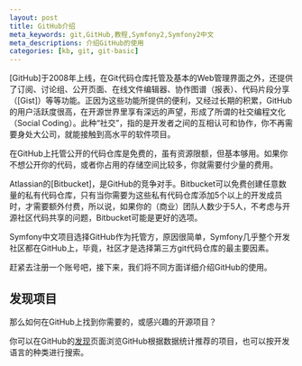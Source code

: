 ```yaml
---
layout: post
title: GitHub介绍
meta_keywords: git,GitHub,教程,Symfony2,Symfony2中文
meta_descriptions: 介绍GitHub的使用
categories: [kb, git, git-basic]
---
```


[GitHub]于2008年上线，在Git代码仓库托管及基本的Web管理界面之外，还提供了订阅、讨论组、公开页面、在线文件编辑器、协作图谱（报表）、代码片段分享（[Gist]）等等功能。正因为这些功能所提供的便利，又经过长期的积累，GitHub的用户活跃度很高，在开源世界里享有深远的声望，形成了所谓的社交编程文化（Social Coding）。此种“社交”，指的是开发者之间的互相认可和协作，你不再需要身处大公司，就能接触到高水平的软件项目。

在GitHub上托管公开的代码仓库是免费的，虽有资源限额，但基本够用。如果你不想公开你的代码，或者你占用的存储空间比较多，你就需要付少量的费用。

Atlassian的[Bitbucket]，是GitHub的竞争对手。Bitbucket可以免费创建任意数量的私有代码仓库，只有当你需要为这些私有代码仓库添加5个以上的开发成员时，才需要额外付费，所以说，如果你的（商业）团队人数少于5人，不考虑与开源社区代码共享的问题，Bitbucket可能是更好的选项。

Symfony中文项目选择GitHub作为托管方，原因很简单，Symfony几乎整个开发社区都在GitHub上，毕竟，社区才是选择第三方git代码仓库的最主要因素。

赶紧去注册一个账号吧，接下来，我们将不同方面详细介绍GitHub的使用。

发现项目
--------

那么如何在GitHub上找到你需要的，或感兴趣的开源项目？

你可以在GitHub的[发现](https://github.com/explore)页面浏览GitHub根据数据统计推荐的项目，也可以按开发语言的种类进行搜索。
